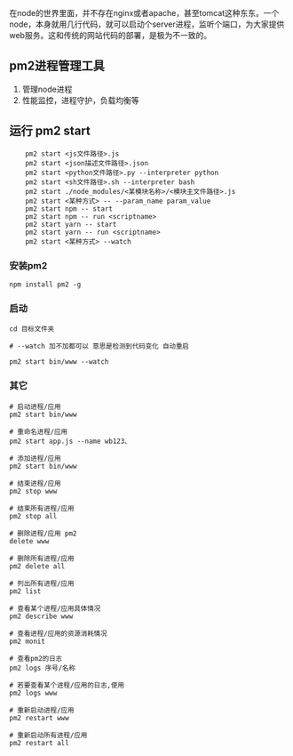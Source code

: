 在node的世界里面，并不存在nginx或者apache，甚至tomcat这种东东。一个node，本身就用几行代码，就可以启动个server进程，监听个端口，为大家提供web服务。这和传统的网站代码的部署，是极为不一致的。


## pm2进程管理工具
1. 管理node进程
2.  性能监控，进程守护，负载均衡等


## 运行 pm2 start

``` shell
    pm2 start <js文件路径>.js
    pm2 start <json描述文件路径>.json
    pm2 start <python文件路径>.py --interpreter python
    pm2 start <sh文件路径>.sh --interpreter bash
    pm2 start ./node_modules/<某模块名称>/<模块主文件路径>.js
    pm2 start <某种方式> -- --param_name param_value
    pm2 start npm -- start
    pm2 start npm -- run <scriptname>
    pm2 start yarn -- start
    pm2 start yarn -- run <scriptname>
    pm2 start <某种方式> --watch
```


### 安装pm2
    npm install pm2 -g

### 启动
    cd 目标文件夹

    # --watch 加不加都可以 意思是检测到代码变化 自动重启

    pm2 start bin/www --watch


### 其它
    # 启动进程/应用 
    pm2 start bin/www
    
    # 重命名进程/应用 
    pm2 start app.js --name wb123、
    
    # 添加进程/应用 
    pm2 start bin/www
    
    # 结束进程/应用 
    pm2 stop www
    
    # 结束所有进程/应用 
    pm2 stop all
    
    # 删除进程/应用 pm2 
    delete www
    
    # 删除所有进程/应用 
    pm2 delete all
    
    # 列出所有进程/应用 
    pm2 list
    
    # 查看某个进程/应用具体情况
    pm2 describe www
    
    # 查看进程/应用的资源消耗情况
    pm2 monit
    
    # 查看pm2的日志 
    pm2 logs 序号/名称
    
    # 若要查看某个进程/应用的日志,使用 
    pm2 logs www
    
    # 重新启动进程/应用 
    pm2 restart www
    
    # 重新启动所有进程/应用 
    pm2 restart all